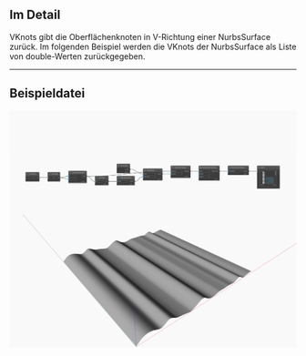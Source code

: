 ## Im Detail
VKnots gibt die Oberflächenknoten in V-Richtung einer NurbsSurface zurück. Im folgenden Beispiel werden die VKnots der NurbsSurface als Liste von double-Werten zurückgegeben.
___
## Beispieldatei

![VKnots](./Autodesk.DesignScript.Geometry.NurbsSurface.VKnots_img.jpg)

